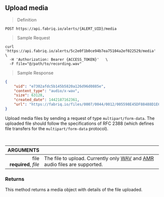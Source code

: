 ## Upload media

> Definition

```text
POST https://api.fabriq.io/alerts/{ALERT_UID}/media
```

> Sample Request

```shell
curl 'https://api.fabriq.io/alerts/5c2e0f1b0ce94b7ea75104a2ef022529/media'  \
  -H 'Authorization: Bearer {ACCESS_TOKEN}'   \
  -F file="@/path/to/recording.wav"
```

> Sample Response

```json
{
    "uid": "e7302afdc5b145b5820a126d96d0885e",
    "content_type": "audio/x-wav",
    "size": 63128,
    "created_date": 1442187162361,
    "url": "https://fabriq.io/files/0007/0044/0012/005598E45DF88488D1E6E8AA7CB9A6CC2E77"
}
```

Upload media files by sending a request of type `multipart/form-data`.  The uploaded file should follow
the specifications of RFC 2388 (which defines file transfers for the `multipart/form-data` protocol).

<br>

ARGUMENTS ||
---------:        | -----------
file<br>**required**, *file* | The file to upload.  Currently only [WAV](https://en.wikipedia.org/wiki/WAV) and [AMR](https://en.wikipedia.org/wiki/Adaptive_Multi-Rate_audio_codec) audio files are supported.

### Returns
This method returns a media object with details of the file uploaded.
